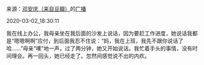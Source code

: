 来源：[邓安庆（来自豆瓣）](https://www.douban.com/people/renjiananhuo/)的[广播](https://www.douban.com/people/renjiananhuo/status/2845305473/)


2020-03-02_18:30:11


我在线上办公，我母亲坐在我后面的沙发上说话，因为要赶工作进度，她说话我都是“嗯嗯啊啊”应付，到后面我忍不住说：“妈，我在上班，我先不跟你说话了哈……”母亲“噢”地一声，过了两分钟，她又开始说话。我忙着手头的事情，没有时间理会。再一回头，她已经走了。忽然间感觉说不出的内疚。
